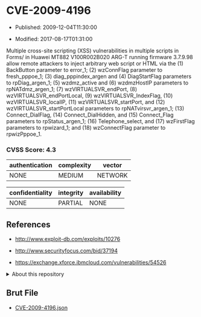 # CVE-2009-4196

- Published: 2009-12-04T11:30:00

- Modified: 2017-08-17T01:31:00

Multiple cross-site scripting (XSS) vulnerabilities in multiple scripts in Forms/ in Huawei MT882 V100R002B020 ARG-T running firmware 3.7.9.98 allow remote attackers to inject arbitrary web script or HTML via the (1) BackButton parameter to error_1; (2) wzConnFlag parameter to fresh_pppoe_1; (3) diag_pppindex_argen and (4) DiagStartFlag parameters to rpDiag_argen_1; (5) wzdmz_active and (6) wzdmzHostIP parameters to rpNATdmz_argen_1; (7) wzVIRTUALSVR_endPort, (8) wzVIRTUALSVR_endPortLocal, (9) wzVIRTUALSVR_IndexFlag, (10) wzVIRTUALSVR_localIP, (11) wzVIRTUALSVR_startPort, and (12) wzVIRTUALSVR_startPortLocal parameters to rpNATvirsvr_argen_1; (13) Connect_DialFlag, (14) Connect_DialHidden, and (15) Connect_Flag parameters to rpStatus_argen_1; (16) Telephone_select, and (17) wzFirstFlag parameters to rpwizard_1; and (18) wzConnectFlag parameter to rpwizPppoe_1.

### CVSS Score: **4.3**

| authentication | complexity | vector |
| --- | --- | --- |
| NONE | MEDIUM | NETWORK |

| confidentiality | integrity | availability |
| --- | --- | --- |
| NONE | PARTIAL | NONE |

## References

* http://www.exploit-db.com/exploits/10276

* http://www.securityfocus.com/bid/37194

* https://exchange.xforce.ibmcloud.com/vulnerabilities/54526

<details>
<summary>About this repository</summary> 

  This repository is part of the project [Live Hack CVE](https://github.com/Live-Hack-CVE). Main website can be found [www.live-hack.org](https://www.live-hack.org) 
  
  Made by [Sn0wAlice](https://github.com/Sn0wAlice) for the people that care about security and need to have a feed of the latest CVEs. Hope you enjoy it, don't forget to star the repo and follow me on [Twitter](https://twitter.com/Sn0wAlice) and [Github](https://github.com/Sn0wAlice). And that is my [personnal website](https://www.alice-snow.me/)

  - [Home Page](https://github.com/Live-Hack-CVE)
  - [Framework](https://github.com/Live-Hack-CVE/cve-framework)
  - [CVE database](https://github.com/Live-Hack-CVE/full_database)
  - [Changelog](https://github.com/Live-Hack-CVE/Changelog)
</details>

## Brut File

* [CVE-2009-4196.json](https://raw.githubusercontent.com/Live-Hack-CVE/full_database/main/cves/2009/CVE-2009-4196.json)

